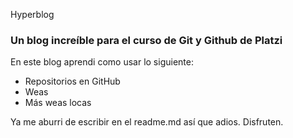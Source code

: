 Hyperblog

###  **Un blog increíble para el curso de Git y Github de Platzi**

En este blog aprendi como usar lo siguiente:

- Repositorios en GitHub
- Weas
- Más weas locas

Ya me aburri de escribir en el readme.md así que adios. Disfruten.

